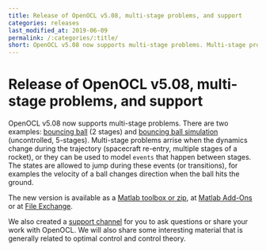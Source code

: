 ```yaml
---
title: Release of OpenOCL v5.08, multi-stage problems, and support
categories: releases
last_modified_at: 2019-06-09
permalink: /:categories/:title/
short: OpenOCL v5.08 now supports multi-stage problems. Multi-stage problems arrise when the dynamics change during the trajectory (spacecraft re-entry, multiple stages of a rocket), or they can be used to model. We also created some channels for you to ask questions or share your work with OpenOCL!
---
```


# Release of OpenOCL v5.08, multi-stage problems, and support

OpenOCL v5.08 now supports multi-stage problems. There are two examples: [bouncing ball](/ocl-docs-matlab/bouncingball.html) (2 stages) and [bouncing ball simulation](/ocl-docs-matlab/bouncingball_sim.html) (uncontrolled, 5-stages).
Multi-stage problems arrise when the dynamics change during the trajectory (spacecraft re-entry, multiple stages of a rocket), or they can be used to model
`events` that happen between stages. The states are allowed to jump during these events (or transitions), for examples the velocity of a ball changes direction when the ball hits the ground.

The new version is available as a [Matlab toolbox or zip](/get-started/), at
[Matlab Add-Ons](https://de.mathworks.com/help/matlab/matlab_env/get-add-ons.html) or at [File Exchange](https://de.mathworks.com/matlabcentral/fileexchange/71566-openocl).

We also created a [support channel](/support/) for you to ask questions or share your work with OpenOCL. We will also share some interesting
material that is generally related to optimal control and control theory.
